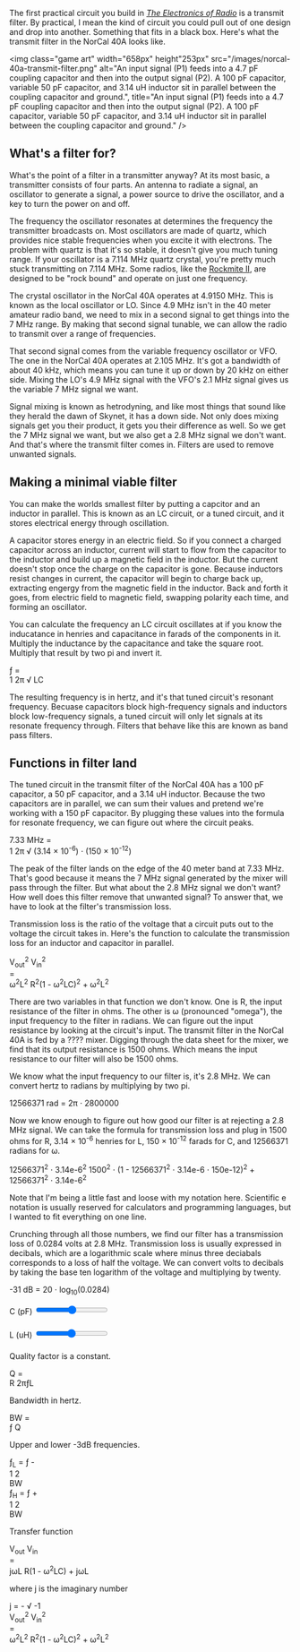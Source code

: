 <!--
title: Building the NorCal 40A transmit filter
created: 15 May 2014 - 7:06 pm
updated: 22 May 2014 - 7:12 am
publish: 22 May 2014
slug: transmit-filter
tags: building, radio
-->

The first practical circuit you build in [_The Electronics of Radio_][book] is a
transmit filter. By practical, I mean the kind of circuit you could pull out of
one design and drop into another. Something that fits in a black box. Here's
what the transmit filter in the NorCal 40A looks like.

<img class="game art" width="658px" height"253px"
     src="/images/norcal-40a-transmit-filter.png"
     alt="An input signal (P1) feeds into a 4.7 pF coupling capacitor and then into the output signal (P2). A 100 pF capacitor, variable 50 pF capacitor, and 3.14 uH inductor sit in parallel between the coupling capacitor and ground.",
   title="An input signal (P1) feeds into a 4.7 pF coupling capacitor and then into the output signal (P2). A 100 pF capacitor, variable 50 pF capacitor, and 3.14 uH inductor sit in parallel between the coupling capacitor and ground." />

## What's a filter for? ##

What's the point of a filter in a transmitter anyway? At its most basic, a
transmitter consists of four parts. An antenna to radiate a signal,
an oscillator to generate a signal, a power source to drive the oscillator,
and a key to turn the power on and off.

The frequency the oscillator resonates at determines the frequency the
transmitter broadcasts on. Most oscillators are made of quartz, which provides
nice stable frequencies when you excite it with electrons. The problem with
quartz is that it's so stable, it doesn't give you much tuning range. If your
oscillator is a 7.114 MHz quartz crystal, you're pretty much stuck transmitting
on 7.114 MHz. Some radios, like the [Rockmite II][rm40], are designed to be
"rock bound" and operate on just one frequency.

The crystal oscillator in the NorCal 40A operates at 4.9150 MHz. This is known
as the local oscillator or LO. Since 4.9 MHz isn't in the 40 meter amateur radio
band, we need to mix in a second signal to get things into the 7 MHz range. By
making that second signal tunable, we can allow the radio to transmit over a
range of frequencies.

That second signal comes from the variable frequency oscillator or VFO. The one
in the NorCal 40A operates at 2.105 MHz. It's got a bandwidth of about 40 kHz,
which means you can tune it up or down by 20 kHz on either side. Mixing the LO's
4.9 MHz signal with the VFO's 2.1 MHz signal gives us the variable 7 MHz signal
we want.

Signal mixing is known as hetrodyning, and like most things that sound like they
herald the dawn of Skynet, it has a down side. Not only does mixing signals get
you their product, it gets you their difference as well. So we get the 7 MHz
signal we want, but we also get a 2.8 MHz signal we don't want. And that's where
the transmit filter comes in. Filters are used to remove unwanted signals.

## Making a minimal viable filter ##

You can make the worlds smallest filter by putting a capcitor and an inductor in
parallel. This is known as an LC circuit, or a tuned circuit, and it stores
electrical energy through oscillation.

A capacitor stores energy in an electric field. So if you connect a charged
capacitor across an inductor, current will start to flow from the capacitor
to the inductor and build up a magnetic field in the inductor. But the current
doesn't stop once the charge on the capacitor is gone. Because inductors resist
changes in current, the capacitor will begin to charge back up, extracting
engergy from the magnetic field in the inductor. Back and forth it goes, from
electric field to magnetic field, swapping polarity each time, and forming
an oscillator.

You can calculate the frequency an LC circuit oscillates at if you know the
inducatance in henries and capacitance in farads of the components in it.
Multiply the inductance by the capacitance and take the square root. Multiply
that result by two pi and invert it.

<div class="math">&fnof; =
<div class="fraction">
<span class="fup">1</span>
<span class="bar"></span>
<span class="fdn">2&pi;
  <span class="radical">&radic;</span>
  <span class="radicand">LC</span>
</span>
</div>
</div>

The resulting frequency is in hertz, and it's that tuned circuit's resonant
frequency. Becuase capacitors block high-frequency signals and inductors block
low-frequency signals, a tuned circuit will only let signals at its resonate
frequency through. Filters that behave like this are known as band pass filters.

## Functions in filter land ##

The tuned circuit in the transmit filter of the NorCal 40A has a 100 pF
capacitor, a 50 pF capacitor, and a 3.14 uH inductor. Because the two capacitors
are in parallel, we can sum their values and pretend we're working with a 150 pF
capacitor. By plugging these values into the formula for resonate frequency, we
can figure out where the circuit peaks.

<div class="math">7.33 MHz =
<div class="fraction">
<span class="fup">1</span>
<span class="bar"></span>
<span class="fdn">2&pi;
  <span class="radical">&radic;</span>
  <span class="radicand">(3.14 &times; 10<sup>-6</sup>) &sdot; (150 &times; 10<sup>-12</sup>)</span>
</span>
</div>
</div>

The peak of the filter lands on the edge of the 40 meter band at 7.33 MHz.
That's good because it means the 7 MHz signal generated by the mixer will pass
through the filter. But what about the 2.8 MHz signal we don't want? How well
does this filter remove that unwanted signal? To answer that, we have to look
at the filter's transmission loss.

Transmission loss is the ratio of the voltage that a circuit puts out to the
voltage the circuit takes in. Here's the function to calculate the transmission
loss for an inductor and capacitor in parallel.

<div class="math"><div class="fraction">
<span class="fup">V<sub>out</sub><sup>2</sup></span>
<span class="fdn">V<sub>in</sub><sup>2</sup></span>
</div> = <div class="fraction">
<span class="fup">&omega;<sup>2</sup>L<sup>2</sup></span>
<span class="fdn">R<sup>2</sup>(1 - &omega;<sup>2</sup>LC)<sup>2</sup> + &omega;<sup>2</sup>L<sup>2</sup></span>
</div>
</div>

There are two variables in that function we don't know. One is R, the input
resistance of the filter in ohms. The other is &omega; (pronounced "omega"),
the input frequency to the filter in radians. We can figure out the input
resistance by looking at the circuit's input. The transmit filter in the NorCal
40A is fed by a ???? mixer. Digging through the data sheet for the mixer, we
find that its output resistance is 1500 ohms. Which means the input resistance
to our filter will also be 1500 ohms.

We know what the input frequency to our filter is, it's 2.8 MHz. We can convert
hertz to radians by multiplying by two pi.

<p class="math">12566371 rad = 2&pi; &sdot; 2800000</p>

Now we know enough to figure out how good our filter is at rejecting a 2.8 MHz
signal. We can take the formula for transmission loss and  plug in 1500 ohms for
R, 3.14 &times; 10<sup>-6</sup> henries for L, 150 &times; 10<sup>-12</sup>
farads for C, and 12566371 radians for &omega;.

<p class="math"><span class="fraction">
<span class="fup">12566371<sup>2</sup> &sdot; 3.14e-6<sup>2</sup></span>
<span class="fdn">1500<sup>2</sup> &sdot; (1 - 12566371<sup>2</sup> &sdot; 3.14e-6 &sdot; 150e-12)<sup>2</sup> + 12566371<sup>2</sup> &sdot; 3.14e-6<sup>2</sup></span>
</p>

Note that I'm being a little fast and loose with my notation here. Scientific e
notation is usually reserved for calculators and programming languages, but I
wanted to fit everything on one line.

Crunching through all those numbers, we find our filter has a transmission loss
of 0.0284 volts at 2.8 MHz. Transmission loss is usually expressed in decibals,
which are a logarithmic scale where minus three deciabals corresponds to a loss
of half the voltage. We can convert volts to decibals by taking the base ten
logarithm of the voltage and multiplying by twenty.

<p class="math">-31 dB = 20 &sdot; log<sub>10</sub>(0.0284)</p>

<div id="chart" class="chart"></div>
<div style="display: block; margin-bottom: 1.5em;">
  <label for="capacitor">C (pF)</label>
  <input id="capacitor-input" type="range" min="135" max="165" step="1" value="150"></input>
</div>
<div style="display: block; margin-bottom: 1.5em;">
  <label for="inductor">L (uH)</label>
  <input id="inductor-input" type="range" min="2.92" max="3.36" step="0.01" value="3.14"></input>
</div>

<script src="/js/d3.min.js" charset="utf-8"></script>
<script type="text/javascript">
"use strict";

var i, data = []
for (i = 1; i <= 14; i += 0.1) {
  data.push(i.toFixed(1))
}

var w = 500
  , h = 500
  , margin = 48
  , y = d3.scale.linear().domain([-60, 0]).range([h - margin, 0 + margin])
  , x = d3.scale.linear().domain([0, data.length]).range([0 + margin, w - margin])
  , L = 0.00000314
  , L2 = L * L
  , C = 0.000000000150
  , R = 1500
  , R2 = R * R

var gain = function(mhz) {
  var hz = mhz * 1000000
  var w = hz * 2 * Math.PI
  var w2 = w * w
  var t = 1 - w2 * L * C
  var t2 = t * t
  var vo = w2 * L2
  var vi = R2 * t2 + vo
  var v = Math.sqrt(vo / vi)
  var db = 20 * (Math.log(v) / Math.log(10))
  return db
}

var g = d3.select('#chart')
  .append('svg:svg')
  .attr('width', '100%')
  .attr('height', '100%')
  .attr('viewBox', '0 0 '+w+' '+h+'')

var line = d3.svg.line()
  .x(function(d, i) { return x(i) })
  .y(function(d) { return y(gain(d)) })

var xAxis = d3.svg.axis().scale(x).ticks(5).orient('bottom')
  .tickFormat(function(d, i) { return Math.round(data[d])+' MHz' })

var yAxis = d3.svg.axis().scale(y).ticks(4).orient('left')
  .tickFormat(function(d, i) { return d+' dB' })

g.append('svg:g')
  .attr('class', 'x axis')
  .attr('transform', 'translate(0,'+(h - margin)+')')
  .call(xAxis)

g.append('svg:g')
  .attr('class', 'y axis')
  .attr('transform', 'translate('+margin+',0)')
  .call(yAxis)

g.append('svg:path')
  .attr('class', 'line')
  .attr('d', line(data))


var capacitor = document.getElementById('capacitor-input')
capacitor.oninput = function () {
  C = this.value * 0.000000000001
  g.selectAll('path.line')
    .data([data])
    .attr('d', line)
}

var inductor = document.getElementById('inductor-input')
inductor.oninput = function () {
  L = this.value * 0.000001
  g.selectAll('path.line')
    .data([data])
    .attr('d', line)
}

</script>

Quality factor is a constant.

<div class="math">Q =
<div class="fraction">
<span class="fup">R</span>
<span class="bar"></span>
<span class="fdn">2&pi;&fnof;L</span>
</div>
</div>

Bandwidth in hertz.

<div class="math">BW =
<div class="fraction">
<span class="fup">&fnof;</span>
<span class="fdn">Q</span>
</div>
</div>

Upper and lower -3dB frequencies.

<div class="math">&fnof;<sub>L</sub> = &fnof; -
<div class="fraction">
<span class="fup">1</span>
<span class="bar"></span>
<span class="fdn">2</span>
</div> BW
</div>

<div class="math">&fnof;<sub>H</sub> = &fnof; +
<div class="fraction">
<span class="fup">1</span>
<span class="bar"></span>
<span class="fdn">2</span>
</div> BW
</div>

Transfer function

<div class="math"><div class="fraction">
<span class="fup">V<sub>out</sub></span>
<span class="fdn">V<sub>in</sub></span>
</div> = <div class="fraction">
<span class="fup">j&omega;L</span>
<span class="fdn">R(1 - &omega;<sup>2</sup>LC) + j&omega;L</span>
</div>
</div>

where j is the imaginary number

<div class="math">j = -
<span class="radical">&radic;</span>
<span class="radicand">-1</span>
</div>

<div class="math"><div class="fraction">
<span class="fup">V<sub>out</sub><sup>2</sup></span>
<span class="fdn">V<sub>in</sub><sup>2</sup></span>
</div> = <div class="fraction">
<span class="fup">&omega;<sup>2</sup>L<sup>2</sup></span>
<span class="fdn">R<sup>2</sup>(1 - &omega;<sup>2</sup>LC)<sup>2</sup> + &omega;<sup>2</sup>L<sup>2</sup></span>
</div>
</div>


[book]: http://cambridge.org/us/academic/subjects/engineering/rf-and-microwave-engineering/electronics-radio "David Rutledge (Cambridge University Press): The Electronics of Radio"
[rm40]: http://www.qrpme.com/?p=product&id=RM4 "Rex Harper, W1REX (QRPme): Rockmite ][ 40m Transceiver"

